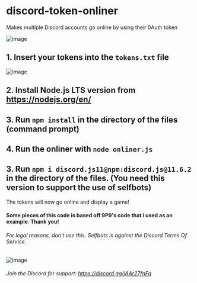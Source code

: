 # discord-token-onliner
Makes multiple Discord accounts go online  by using their 0Auth token 

![image](https://user-images.githubusercontent.com/jo.png)
## 1. Insert your tokens into the `tokens.txt` file

![image](https://user-images.githubusercontent.com/48888771/124749426-7fbf6b00-df24-11eb-9f34-c9b1976c628c.png)

## 2. Install Node.js LTS version from https://nodejs.org/en/

## 3. Run `npm install` in the directory of the files (command prompt)


## 4. Run the onliner with `node onliner.js`


## 3. Run `npm i discord.js11@npm:discord.js@11.6.2` in the directory of the files. (You need this version to support the use of selfbots)

The tokens will now go online and display a game!

#### Some pieces of this code is based off 9P9's code that i used as an example. Thank you!
###### For legal reasons, don't use this. Selfbots is against the Discord Terms Of Service.

![image](https://user-images.githubusercontent.com/48888771/124753384-36bde580-df29-11eb-89a8-30298c688608.png)

###### Join the Discord for support: https://discord.gg/jAAr27fnFq



